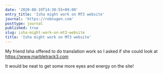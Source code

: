 ```yaml
---
date: '2020-08-19T14:30:55+09:00'
entry_title: 'Isha might work on MT3 website'
journal: 'https://robnugen.com'
posttype: journal
published: true
slug: isha-might-work-on-mt3-website
title: 'Isha might work on MT3 website'
---
```


My friend Isha offered to do translation work so I asked if she could look at https://www.marbletrack3.com

It would be neat to get some more eyes and energy on the site!

